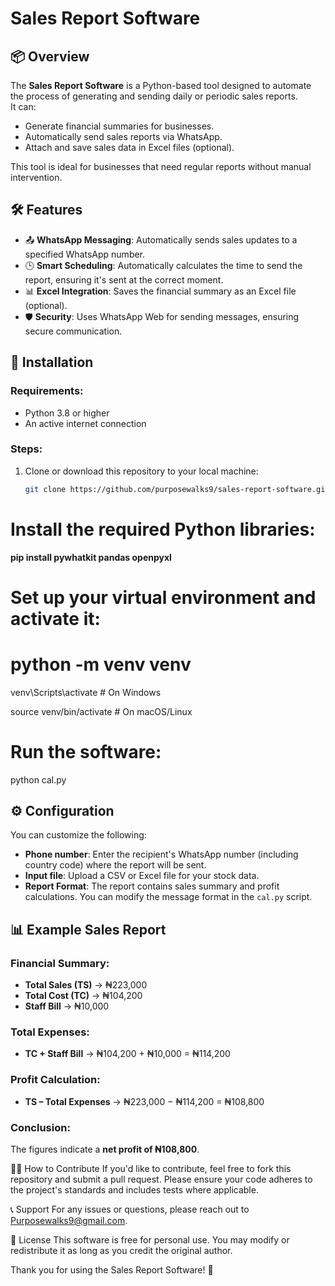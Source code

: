 # Sales Report Software

## 📦 Overview
The **Sales Report Software** is a Python-based tool designed to automate the process of generating and sending daily or periodic sales reports.  
It can:
- Generate financial summaries for businesses.
- Automatically send sales reports via WhatsApp.
- Attach and save sales data in Excel files (optional).

This tool is ideal for businesses that need regular reports without manual intervention.

## 🛠 Features
- 📤 **WhatsApp Messaging**: Automatically sends sales updates to a specified WhatsApp number.
- 🕒 **Smart Scheduling**: Automatically calculates the time to send the report, ensuring it's sent at the correct moment.
- 📊 **Excel Integration**: Saves the financial summary as an Excel file (optional).
- 🛡 **Security**: Uses WhatsApp Web for sending messages, ensuring secure communication.

## 🏁 Installation

### Requirements:
- Python 3.8 or higher
- An active internet connection

### Steps:
1. Clone or download this repository to your local machine:
   ```bash
   git clone https://github.com/purposewalks9/sales-report-software.git

# Install the required Python libraries:

**pip install pywhatkit pandas openpyxl**

# Set up your virtual environment and activate it:

# python -m venv venv

venv\Scripts\activate   # On Windows

source venv/bin/activate  # On macOS/Linux



# Run the software:

 python cal.py

## ⚙ Configuration
You can customize the following:

- **Phone number**: Enter the recipient's WhatsApp number (including country code) where the report will be sent.
- **Input file**: Upload a CSV or Excel file for your stock data.
- **Report Format**: The report contains sales summary and profit calculations. You can modify the message format in the `cal.py` script.

## 📊 Example Sales Report
### Financial Summary:
- **Total Sales (TS)** → ₦223,000
- **Total Cost (TC)** → ₦104,200
- **Staff Bill** → ₦10,000

### Total Expenses:
- **TC + Staff Bill** → ₦104,200 + ₦10,000 = ₦114,200

### Profit Calculation:
- **TS – Total Expenses** → ₦223,000 − ₦114,200 = ₦108,800

### Conclusion:
The figures indicate a **net profit of ₦108,800**.

🧑‍💻 How to Contribute
If you'd like to contribute, feel free to fork this repository and submit a pull request.
Please ensure your code adheres to the project's standards and includes tests where applicable.

📞 Support
For any issues or questions, please reach out to Purposewalks9@gmail.com.

📄 License
This software is free for personal use. You may modify or redistribute it as long as you credit the original author.

Thank you for using the Sales Report Software! 🚀 
